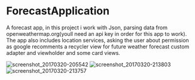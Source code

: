# ForecastApplication

A forecast app, in this project i work with Json, parsing data from openweathermap.org(youll need an api key in order for this app to work).
The app also includes location services, asking the user about permission as google recomments a recycler view for future weather forecast
custom adapter and viewholder and some card views.


![screenshot_20170320-205542](https://cloud.githubusercontent.com/assets/21143253/24119176/f733ced4-0db8-11e7-806b-a156b01e4473.png)
![screenshot_20170320-213803](https://cloud.githubusercontent.com/assets/21143253/24119184/f872d24a-0db8-11e7-9e79-464cc0667925.png)
![screenshot_20170320-213757](https://cloud.githubusercontent.com/assets/21143253/24119186/f9d6a63e-0db8-11e7-8e69-a3dbbdd8a7f8.png)
